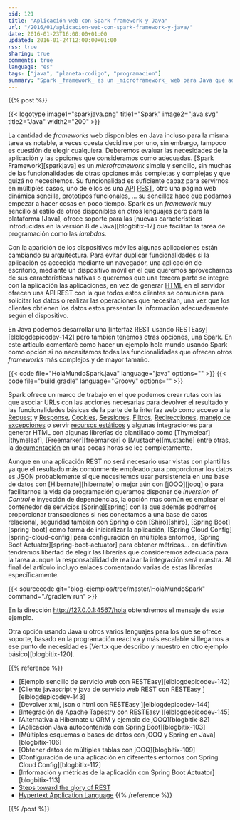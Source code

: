 ```yaml
---
pid: 121
title: "Aplicación web con Spark framework y Java"
url: "/2016/01/aplicacion-web-con-spark-framework-y-java/"
date: 2016-01-23T16:00:00+01:00
updated: 2016-01-24T12:00:00+01:00
rss: true
sharing: true
comments: true
language: "es"
tags: ["java", "planeta-codigo", "programacion"]
summary: "Spark _framework_ es un _microframework_ web para Java que además hace uso de las novedades introducidas en la versión 8 del lenguaje. Para una aplicación no compleja o de un tamaño reducido permite desarrollar con su sencillez la funcionalidad de la aplicación inmediatamente y una arquitectura liviana."
---
```


{{% post %}}

{{< logotype image1="sparkjava.png" title1="Spark" image2="java.svg" title2="Java" width2="200" >}}

La cantidad de _frameworks_ web disponibles en Java incluso para la misma tarea es notable, a veces cuesta decidirse por uno, sin embargo, tampoco es cuestión de elegir cualquiera. Deberemos evaluar las necesidades de la aplicación y las opciones que consideramos como adecuadas. [Spark Framework][sparkjava] es un _microframework_ simple y sencillo, sin muchas de las funcionalidades de otras opciones más completas y complejas y que quizá no necesitemos. Su funcionalidad es suficiente capaz para servirnos en múltiples casos, uno de ellos es una <abbr title="Application Programming Interface">API</abbr> <abbr title="Representational State Transfer">REST</abbr>, otro una página web dinámica sencilla, prototipos funcionales, ... su sencillez hace que podamos empezar a hacer cosas en poco tiempo. Spark es un _framework_ muy sencillo al estilo de otros disponibles en otros lenguajes pero para la plataforma [Java], ofrece soporte para las [nuevas características introducidas en la versión 8 de Java][blogbitix-17] que facilitan la tarea de programación como las _lambdas_.

Con la aparición de los dispositivos móviles algunas aplicaciones están cambiando su arquitectura. Para evitar duplicar funcionalidades si la aplicación es accedida mediante un navegador, una aplicación de escritorio, mediante un dispositivo móvil en el que queremos aprovecharnos de sus características nativas o queremos que una tercera parte se integre con la aplicación las aplicaciones, en vez de generar <abbr title="HyperText Markup Language">HTML</abbr> en el servidor ofrecen una API REST con la que todos estos clientes se comunican para solicitar los datos o realizar las operaciones que necesitan, una vez que los clientes obtienen los datos estos presentan la información adecuadamente según el dispositivo.

En Java podemos desarrollar una [interfaz REST usando RESTEasy][elblogdepicodev-142] pero también tenemos otras opciones, una Spark. En este artículo comentaré cómo hacer un ejemplo hola mundo usando Spark como opción si no necesitamos todas las funcionalidades que ofrecen otros _frameworks_ más complejos y de mayor tamaño.

{{< code file="HolaMundoSpark.java" language="java" options="" >}}
{{< code file="build.gradle" language="Groovy" options="" >}}

Spark ofrece un marco de trabajo en el que podemos crear rutas con las que asociar URLs con las acciones necesarias para devolver el resultado y las funcionalidades básicas de la parte de la interfaz web como acceso a la [Request](http://sparkjava.com/documentation.html#request) y [Response](http://sparkjava.com/documentation.html#response), [Cookies](http://sparkjava.com/documentation.html#cookies), [Sessiones](http://sparkjava.com/documentation.html#sessions), [Filtros](http://sparkjava.com/documentation.html#filters), [Redirecciones](http://sparkjava.com/documentation.html#redirects), [manejo de excepciones](http://sparkjava.com/documentation.html#exception-mapping) o servir [recursos estáticos](http://sparkjava.com/documentation.html#static-files) y algunas integraciones para generar HTML con algunas librerías de plantillado como [Thymeleaf][thymeleaf], [Freemarker][freemarker] o [Mustache][mustache] entre otras, la [documentación](http://sparkjava.com/documentation.html) en unas pocas horas se lee completamente.

Aunque en una aplicación REST no será necesario usar vistas con plantillas ya que el resultado más comúnmente empleado para proporcionar los datos es <abbr title="JavaScript Object Notation">JSON</abbr> probablemente sí que necesitemos usar persistencia en una base de datos con [Hibernate][hibernate] o mejor aún con [jOOQ][jooq] o para facilitarnos la vida de programación queramos disponer de _Inversion of Control_ e inyección de dependencias, la opción más común es emplear el contenedor de servicios [Spring][spring] con la que además podremos proporcionar transacciones si nos conectamos a una base de datos relacional, seguridad también con Spring o con [Shiro][shiro], [Spring Boot][spring-boot] como forma de iniciarlizar la aplicación, [Spring Cloud Config][spring-cloud-config] para configuración en múltiples entornos, [Spring Boot Actuator][spring-boot-actuator] para obtener métricas... en definitiva tendremos libertad de elegir las librerías que consideremos adecuada para la tarea aunque la responsabilidad de realizar la integración será nuestra. Al final del artículo incluyo enlaces comentando varias de estas librerías específicamente.

{{< sourcecode git="blog-ejemplos/tree/master/HolaMundoSpark" command="./gradlew run" >}}

En la dirección http://127.0.0.1:4567/hola obtendremos el mensaje de este ejemplo.

Otra opción usando Java u otros varios lenguajes para los que se ofrece soporte, basado en la programación reactiva y más escalable si llegamos a ese punto de necesidad es [Vert.x que describo y muestro en otro ejemplo básico][blogbitix-120].

{{% reference %}}

* [Ejemplo sencillo de servicio web con RESTEasy][elblogdepicodev-142]
* [Cliente javascript y java de servicio web REST con RESTEasy ][elblogdepicodev-143]
* [Devolver xml, json o html con RESTEasy ][elblogdepicodev-144]
* [Integración de Apache Tapestry con RESTEasy ][elblogdepicodev-145]
* [Alternativa a Hibernate u ORM y ejemplo de jOOQ][blogbitix-82]
* [Aplicación Java autocontenida con Spring Boot][blogbitix-103]
* [Múltiples esquemas o bases de datos con jOOQ y Spring en Java][blogbitix-106]
* [Obtener datos de múltiples tablas con jOOQ][blogbitix-109]
* [Configuración de una aplicación en diferentes entornos con Spring Cloud Config][blogbitix-112]
* [Información y métricas de la aplicación con Spring Boot Actuator][blogbitix-113]
* [Steps toward the glory of REST](https://martinfowler.com/articles/richardsonMaturityModel.html)
* [Hypertext Application Language](http://stateless.co/hal_specification.html)
{{% /reference %}}

{{% /post %}}
